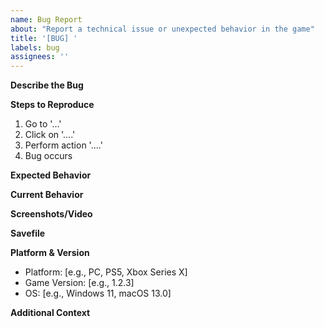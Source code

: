 ```yaml
---
name: Bug Report
about: "Report a technical issue or unexpected behavior in the game"
title: '[BUG] '
labels: bug
assignees: ''
---
```


**Describe the Bug**

<!-- Provide a clear and concise description of what the bug is. Example: "Game crashes when entering the Cave area" -->

**Steps to Reproduce**

<!-- List the exact steps to trigger this bug -->

1. Go to '...'
2. Click on '....'
3. Perform action '....'
4. Bug occurs

**Expected Behavior**

<!-- Describe what should happen when following these steps -->

**Current Behavior**

<!-- Describe what actually happens instead -->

**Screenshots/Video**

<!-- If applicable, add screenshots or video links to help explain the problem -->

**Savefile**

<!-- If applicable, add a pastebin link with a savefile that demonstrates the issue -->

**Platform & Version**

<!-- Add your platform and game version information -->

- Platform: [e.g., PC, PS5, Xbox Series X]
- Game Version: [e.g., 1.2.3]
- OS: [e.g., Windows 11, macOS 13.0]

**Additional Context**

<!-- Add any other relevant information about the problem -->
